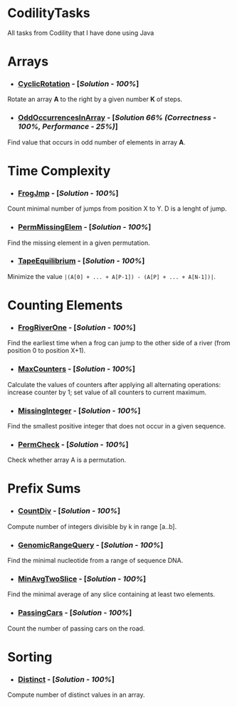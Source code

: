 # **CodilityTasks**
All tasks from Codility that I have done using Java

# Arrays

* ### [CyclicRotation](https://app.codility.com/programmers/lessons/2-arrays/cyclic_rotation/) - [***Solution - 100%***]
Rotate an array **A** to the right by a given number **K** of steps.


* ### [OddOccurrencesInArray](https://app.codility.com/programmers/lessons/2-arrays/odd_occurrences_in_array/) - [***Solution 66% (Correctness - 100%, Performance - 25%)***]
Find value that occurs in odd number of elements in array **A**.

# Time Complexity

* ### [FrogJmp](https://app.codility.com/programmers/lessons/3-time_complexity/frog_jmp/) - [***Solution - 100%***]
Count minimal number of jumps from position X to Y. D is a lenght of jump.

* ### [PermMissingElem](https://app.codility.com/programmers/lessons/3-time_complexity/perm_missing_elem/) - [***Solution - 100%***]
Find the missing element in a given permutation.

* ### [TapeEquilibrium](https://app.codility.com/programmers/lessons/3-time_complexity/tape_equilibrium/) - [***Solution - 100%***]
Minimize the value ``` |(A[0] + ... + A[P-1]) - (A[P] + ... + A[N-1])| ```.

# Counting Elements

* ### [FrogRiverOne](https://app.codility.com/programmers/lessons/4-counting_elements/frog_river_one/) - [***Solution - 100%***]
Find the earliest time when a frog can jump to the other side of a river (from position 0 to position X+1).

* ### [MaxCounters](https://app.codility.com/programmers/lessons/4-counting_elements/max_counters/) - [***Solution - 100%***]
Calculate the values of counters after applying all alternating operations: increase counter by 1; set value of all counters to current maximum.

* ### [MissingInteger](https://app.codility.com/programmers/lessons/4-counting_elements/missing_integer/) - [***Solution - 100%***]
Find the smallest positive integer that does not occur in a given sequence.

* ### [PermCheck](https://app.codility.com/programmers/lessons/4-counting_elements/perm_check/) - [***Solution - 100%***]
Check whether array A is a permutation.

# Prefix Sums

* ### [CountDiv](https://app.codility.com/programmers/lessons/5-prefix_sums/count_div/) - [***Solution - 100%***]
Compute number of integers divisible by k in range [a..b].

* ### [GenomicRangeQuery](https://app.codility.com/programmers/lessons/5-prefix_sums/genomic_range_query/) - [***Solution - 100%***]
Find the minimal nucleotide from a range of sequence DNA.

* ### [MinAvgTwoSlice](https://app.codility.com/programmers/lessons/5-prefix_sums/min_avg_two_slice/) - [***Solution - 100%***]
Find the minimal average of any slice containing at least two elements.
 
* ### [PassingCars](https://app.codility.com/programmers/lessons/5-prefix_sums/passing_cars/) - [***Solution - 100%***]
Count the number of passing cars on the road.

# Sorting

* ### [Distinct](https://app.codility.com/programmers/lessons/6-sorting/distinct/) - [***Solution - 100%***]
Compute number of distinct values in an array.

